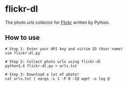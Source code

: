 # flickr-dl
The photo urls collector for [Flickr](https://www.flickr.com/ "Flickr") written by Python.

## How to use
    # Step 1: Enter your API key and victim ID (User name)
    vim flickr-dl.py
    
    # Step 2: Collect photo urls using flickr-dl
    python3.4 flickr-dl.py > urls.txt
    
    # Step 3: Download a lot of photo!
    cat urls.txt | xargs -L 1 -P 0 -I@ wget -o log @
